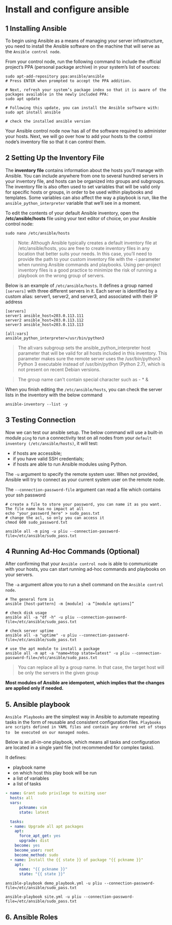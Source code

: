 # Install and configure ansible

## 1  Installing Ansible

To begin using Ansible as a means of managing your server infrastructure, you need to install the Ansible software 
on the machine that will serve as the `Ansible control node`.

From your control node, run the following command to include the official project’s PPA (personal package archive) in
your system’s list of sources:

```shell
sudo apt-add-repository ppa:ansible/ansible
# Press ENTER when prompted to accept the PPA addition.

# Next, refresh your system’s package index so that it is aware of the packages available in the newly included PPA:
sudo apt update

# Following this update, you can install the Ansible software with:
sudo apt install ansible

# check the installed ansible version
```


Your Ansible control node now has all of the software required to administer your hosts. Next, we will go over how 
to add your hosts to the control node’s inventory file so that it can control them.

## 2  Setting Up the Inventory File

The **inventory file** contains information about the hosts you’ll manage with Ansible. You can include 
anywhere from one to several hundred servers in your inventory file, and hosts can be organized into groups and 
subgroups. The inventory file is also often used to set variables that will be valid only for specific hosts or 
groups, in order to be used within playbooks and templates. Some variables can also affect the way a playbook is run, 
like the `ansible_python_interpreter` variable that we’ll see in a moment.

To edit the contents of your default Ansible inventory, open the **/etc/ansible/hosts** file using your text 
editor of choice, on your Ansible control node:
```shell
sudo nano /etc/ansible/hosts
```

> Note: Although Ansible typically creates a default inventory file at /etc/ansible/hosts, you are free to create 
inventory files in any location that better suits your needs. In this case, you’ll need to provide the path to 
your custom inventory file with the -i parameter when running Ansible commands and playbooks. Using per-project 
> inventory files is a good practice to minimize the risk of running a playbook on the wrong group of servers.

Below is an example of `/etc/ansible/hosts`. It defines a group named `[servers]` with three different servers 
in it. Each server is identified by a custom alias: server1, server2, and server3, and associated with their IP address


```text
[servers]
server1 ansible_host=203.0.113.111
server2 ansible_host=203.0.113.112
server3 ansible_host=203.0.113.113

[all:vars]
ansible_python_interpreter=/usr/bin/python3
```

> The all:vars subgroup sets the ansible_python_interpreter host parameter that will be valid for all hosts included 
  in this inventory. This parameter makes sure the remote server uses the /usr/bin/python3 Python 3 executable 
  instead of /usr/bin/python (Python 2.7), which is not present on recent Debian versions.

> The group name can't contain special character such as - * &

When you finish editing the `/etc/ansible/hosts`, you can check the server lists in the inventory with the below command

```shell
ansible-inventory --list -y
```


## 3  Testing Connection

Now we can test our ansible setup. The below command will use a built-in module `ping` to run a connectivity test on 
all nodes from your `default inventory (/etc/ansible/hosts)`, it will test:

- if hosts are accessible;
- if you have valid SSH credentials;
- if hosts are able to run Ansible modules using Python.


The `-u` argument to specify the remote system user. When not provided, Ansible will try to connect as your current 
system user on the remote node.

The `--connection-password-file` argument can read a file which contains your ssh password

```shell
# create a file to store your password, you can name it as you want. The file name has no impact at all
echo "your_password_here" > sudo_pass.txt
# change the acl, so only you can access it
chmod 600 sudo_password.txt

ansible all -m ping -u pliu --connection-password-file=/etc/ansible/sudo_pass.txt
```


## 4  Running Ad-Hoc Commands (Optional)

After confirming that your `Ansible control node` is able to communicate with your hosts, you can start running ad-hoc commands and playbooks on your servers.

The `-a` argument allow you to run a shell command on the  `Ansible control node`.

```shell
# The general form is
ansible [host-pattern] -m [module] -a “[module options]”

# check disk usage
ansible all -a "df -h" -u pliu --connection-password-file=/etc/ansible/sudo_pass.txt

# check server uptime
ansible all -a "uptime" -u pliu --connection-password-file=/etc/ansible/sudo_pass.txt

# use the apt module to install a package
ansible all -m apt -a "name=htop state=latest" -u pliu --connection-password-file=/etc/ansible/sudo_pass.txt
```

> You can replace all by a group name. In that case, the target host will be only the servers in the given group

**Most modules of Ansible are idempotent, which implies that the changes are applied only if needed.**   

## 5. Ansible playbook

`Ansible Playbooks` are the simplest way in Ansible to automate repeating tasks in the form of reusable and 
consistent configuration files. `Playbooks are scripts defined in YAML files and contain any ordered set of steps to 
be executed on our managed nodes`.

Below is an all-in-one playbook, which means all tasks and configuration are located in a single yaml file (not recommended
for complex tasks).

It defines:
- playbook name
- on which host this play book will be run
- a list of variables
- a list of tasks
```yaml
- name: Grant sudo privilege to exiting user
  hosts: all
  vars:
      pckname: vim
      state: latest

  tasks:
  - name: Upgrade all apt packages
    apt:
      force_apt_get: yes
      upgrade: dist
    become: yes
    become_user: root
    become_method: sudo
  - name: Install the {{ state }} of package "{{ pckname }}"
    apt:
      name: "{{ pckname }}"
      state: "{{ state }}"
```

```shell
ansible-playbook demo_playbook.yml -u pliu --connection-password-file=/etc/ansible/sudo_pass.txt

ansible-playbook site.yml -u pliu --connection-password-file=/etc/ansible/sudo_pass.txt
```


## 6. Ansible Roles


